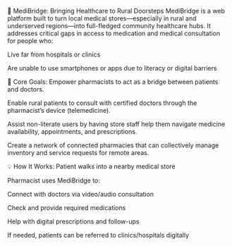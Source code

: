 🏥 MediBridge: Bringing Healthcare to Rural Doorsteps
MediBridge is a web platform built to turn local medical stores—especially in rural and underserved regions—into full-fledged community healthcare hubs. It addresses critical gaps in access to medication and medical consultation for people who:

Live far from hospitals or clinics

Are unable to use smartphones or apps due to literacy or digital barriers

🎯 Core Goals:
Empower pharmacists to act as a bridge between patients and doctors.

Enable rural patients to consult with certified doctors through the pharmacist’s device (telemedicine).

Assist non-literate users by having store staff help them navigate medicine availability, appointments, and prescriptions.

Create a network of connected pharmacies that can collectively manage inventory and service requests for remote areas.

💡 How It Works:
Patient walks into a nearby medical store

Pharmacist uses MediBridge to:

Connect with doctors via video/audio consultation

Check and provide required medications

Help with digital prescriptions and follow-ups

If needed, patients can be referred to clinics/hospitals digitally